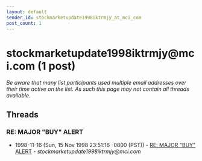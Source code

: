 ```yaml
---
layout: default
sender_id: stockmarketupdate1998iktrmjy_at_mci_com
post_count: 1
---
```


# stockmarketupdate1998iktrmjy<span>@</span>mci.com (1 post)

_Be aware that many list participants used multiple email addresses over their time active on the list. As such this page may not contain all threads available._

## Threads

### RE: MAJOR "BUY" ALERT
+ 1998-11-16 (Sun, 15 Nov 1998 23:51:16 -0800 (PST)) - [RE: MAJOR "BUY" ALERT](/archive/1998/11/e67eea5bef94b278fb31e4517730f1e0abd96ba6aed0a687fc35c8177c4d8436) - _stockmarketupdate1998iktrmjy@mci.com_


